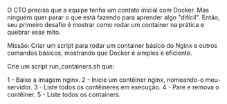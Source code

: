 O CTO precisa que a equipe tenha um contato inicial com Docker. Mas ninguém quer parar o que está fazendo para aprender algo "difícil". Então, seu primeiro desafio é mostrar como rodar um container na prática e quebrar esse mito.

Missão: Criar um script para rodar um container básico do Nginx e outros comandos básicos, mostrando que Docker é simples e eficiente.

Crie um script run_containers.sh que:

1 - Baixe a imagem nginx.
2 - Inicie um contêiner nginx, nomeando-o meu-servidor.
3 - Liste todos os contêineres em execução.
4 - Pare e remova o contêiner.
5 - Liste todos os containers.